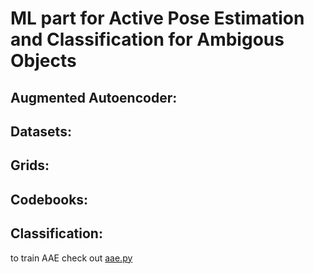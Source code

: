 # ML part for Active Pose Estimation and Classification for Ambigous Objects

## Augmented Autoencoder:

## Datasets:

## Grids:

## Codebooks:

## Classification:



to train AAE check out [aae.py](mitmpose/model/pose/aae/aae.py)
